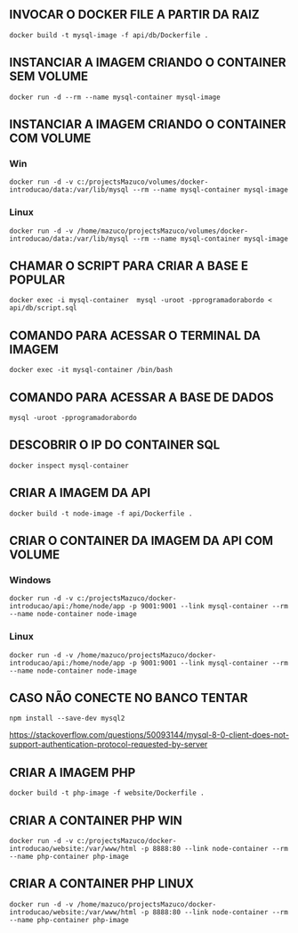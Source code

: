 
## INVOCAR O DOCKER FILE A PARTIR DA RAIZ
```console
docker build -t mysql-image -f api/db/Dockerfile .
```
## INSTANCIAR A IMAGEM CRIANDO O CONTAINER SEM VOLUME
```console
docker run -d --rm --name mysql-container mysql-image 
```
## INSTANCIAR A IMAGEM CRIANDO O CONTAINER COM VOLUME
### Win
```console
docker run -d -v c:/projectsMazuco/volumes/docker-introducao/data:/var/lib/mysql --rm --name mysql-container mysql-image
```
### Linux
```console
docker run -d -v /home/mazuco/projectsMazuco/volumes/docker-introducao/data:/var/lib/mysql --rm --name mysql-container mysql-image
```
## CHAMAR O SCRIPT PARA CRIAR A BASE E POPULAR

```console
docker exec -i mysql-container  mysql -uroot -pprogramadorabordo < api/db/script.sql
```

## COMANDO PARA ACESSAR O TERMINAL DA IMAGEM
```console
docker exec -it mysql-container /bin/bash
```

## COMANDO PARA ACESSAR A BASE DE DADOS
```console
mysql -uroot -pprogramadorabordo
```

## DESCOBRIR O IP DO CONTAINER SQL
```console
docker inspect mysql-container
```



## CRIAR A IMAGEM DA API
```console
docker build -t node-image -f api/Dockerfile .
```


## CRIAR O CONTAINER DA IMAGEM DA API COM VOLUME
### Windows
```console
docker run -d -v c:/projectsMazuco/docker-introducao/api:/home/node/app -p 9001:9001 --link mysql-container --rm --name node-container node-image
```
### Linux
```console
docker run -d -v /home/mazuco/projectsMazuco/docker-introducao/api:/home/node/app -p 9001:9001 --link mysql-container --rm --name node-container node-image
```



## CASO NÃO CONECTE NO BANCO TENTAR 
```console
npm install --save-dev mysql2
```
https://stackoverflow.com/questions/50093144/mysql-8-0-client-does-not-support-authentication-protocol-requested-by-server



## CRIAR A IMAGEM PHP
```console
docker build -t php-image -f website/Dockerfile .
```

## CRIAR A CONTAINER PHP WIN
```console
docker run -d -v c:/projectsMazuco/docker-introducao/website:/var/www/html -p 8888:80 --link node-container --rm --name php-container php-image
```

## CRIAR A CONTAINER PHP LINUX
```console
docker run -d -v /home/mazuco/projectsMazuco/docker-introducao/website:/var/www/html -p 8888:80 --link node-container --rm --name php-container php-image
```